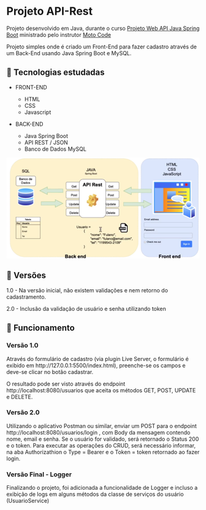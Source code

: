 <h1>Projeto API-Rest</h1>

Projeto desenvolvido em Java, durante o curso [Projeto Web API Java Spring Boot](https://www.youtube.com/playlist?list=PLC8TqXFuvRUQt9fX5qeqjuGxuo_dM9Wvv) ministrado pelo instrutor [Moto Code](https://www.instagram.com/devmoto.code/)

<p>Projeto simples onde é criado um Front-End para fazer cadastro através de um Back-End usando Java Spring Boot e MySQL.</p>

<h2>🔖 Tecnologias estudadas</h2>

- FRONT-END
  - HTML
  - CSS
  - Javascript
  
- BACK-END
  - Java Spring Boot
  - API REST / JSON
  - Banco de Dados MySQL

![](https://github.com/audalio-devops/api_rest_jsb/blob/main/DiagramaProjetoAPIRest.png)

<h2>🚀 Versões</h2>

<p>1.0 - Na versão inicial, não existem validações e nem retorno do cadastramento.</p>

<p>2.0 - Inclusão da validação de usuário e senha utilizando token</p>


<h2>🚀 Funcionamento</h2>

<h3>Versão 1.0</h3>
Através do formulário de cadastro (via plugin Live Server, o formulário é exibido em http://127.0.0.1:5500/index.html), preenche-se os campos e deve-se clicar no botão cadastrar.

O resultado pode ser visto através do endpoint http://localhost:8080/usuarios que aceita os métodos GET, POST, UPDATE e DELETE.

<h3>Versão 2.0</h3>
Utilizando o aplicativo Postman ou similar, enviar um POST para o endpoint http://localhost:8080/usuarios/login , com Body da mensagem contendo nome, email e senha.
Se o usuário for validado, será retornado o Status 200 e o token.
Para executar as operações do CRUD, será necessário informar, na aba Authorizathion o Type = Bearer e o Token = token retornado ao fazer login.

<h3>Versão Final - Logger</h3>
Finalizando o projeto, foi adicionada a funcionalidade de Logger e incluso a exibição de logs em alguns métodos da classe de serviços do usuário (UsuarioService)


